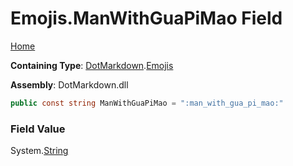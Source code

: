 # Emojis\.ManWithGuaPiMao Field

[Home](../../../README.md)

**Containing Type**: [DotMarkdown](../../README.md)\.[Emojis](../README.md)

**Assembly**: DotMarkdown\.dll

```csharp
public const string ManWithGuaPiMao = ":man_with_gua_pi_mao:"
```

### Field Value

System\.[String](https://docs.microsoft.com/en-us/dotnet/api/system.string)